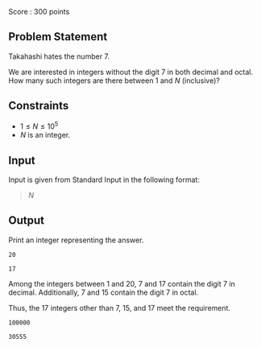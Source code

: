 Score : $300$ points

## Problem Statement

Takahashi hates the number $7$.

We are interested in integers without the digit $7$ in both decimal and octal. How many such integers are there between $1$ and $N$ (inclusive)?

## Constraints

- $1 \leq N \leq 10^5$
- $N$ is an integer.

## Input

Input is given from Standard Input in the following format:

> $N$

## Output

Print an integer representing the answer.

```input1
20
```

```output1
17
```

Among the integers between $1$ and $20$, $7$ and $17$ contain the digit $7$ in decimal. Additionally, $7$ and $15$ contain the digit $7$ in octal.

Thus, the $17$ integers other than $7$, $15$, and $17$ meet the requirement.

```input2
100000
```

```output2
30555
```